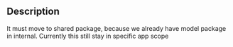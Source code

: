 ## Description

It must move to shared package, because we already have model package in internal. Currently this still stay in specific app scope
